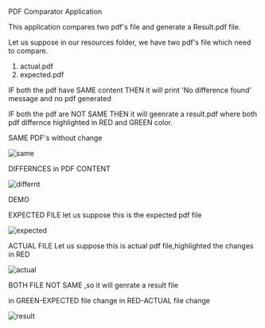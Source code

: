 
PDF Comparator Application

This application compares two pdf's file and generate a Result.pdf file. 

Let us suppose in our resources folder, we have two pdf's file which need to compare. 
1. actual.pdf
2. expected.pdf

IF both the pdf have SAME content THEN it will print 'No difference found' message and no pdf generated

IF both the pdf are NOT SAME THEN it will geenrate a result.pdf where both pdf differnce highlighted in RED and GREEN color.

SAME PDF's without change

![same](https://github.com/RupamThakre/PdfCompare/assets/55799798/e6440e67-af26-4703-b12c-6ef71e6e2606)

DIFFERNCES in PDF CONTENT

![differnt](https://github.com/RupamThakre/PdfCompare/assets/55799798/f0fb0749-f7d8-47c7-b337-a53a43414664)

DEMO

EXPECTED FILE
let us suppose this is the expected pdf file

![expected](https://github.com/RupamThakre/PdfCompare/assets/55799798/2597912c-a0d4-4944-b10b-11245971900d)

ACTUAL FILE
Let us suppose this is actual pdf file,highlighted the changes in RED

![actual](https://github.com/RupamThakre/PdfCompare/assets/55799798/01d84645-ad70-4a36-ac51-98014386c76f)

BOTH FILE NOT SAME ,so it will genrate a result file

in GREEN-EXPECTED file change
in RED-ACTUAL file change

![result](https://github.com/RupamThakre/PdfCompare/assets/55799798/f40e0496-9793-428e-b298-7fd08697b658)

